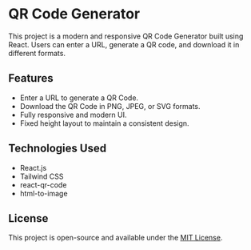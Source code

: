 # QR Code Generator

This project is a modern and responsive QR Code Generator built using React. Users can enter a URL, generate a QR code, and download it in different formats.

## Features

- Enter a URL to generate a QR Code.
- Download the QR Code in PNG, JPEG, or SVG formats.
- Fully responsive and modern UI.
- Fixed height layout to maintain a consistent design.

## Technologies Used

- React.js
- Tailwind CSS
- react-qr-code
- html-to-image

## License

This project is open-source and available under the [MIT License](LICENSE).

